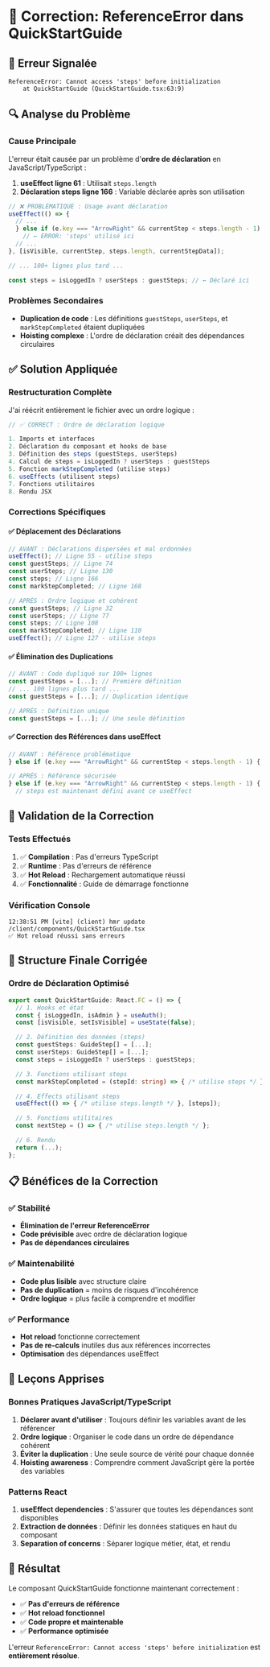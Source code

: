 # 🔧 Correction: ReferenceError dans QuickStartGuide

## 🎯 Erreur Signalée

```
ReferenceError: Cannot access 'steps' before initialization
    at QuickStartGuide (QuickStartGuide.tsx:63:9)
```

## 🔍 Analyse du Problème

### **Cause Principale**

L'erreur était causée par un problème d'**ordre de déclaration** en JavaScript/TypeScript :

1. **useEffect ligne 61** : Utilisait `steps.length`
2. **Déclaration steps ligne 166** : Variable déclarée après son utilisation

```typescript
// ❌ PROBLÉMATIQUE : Usage avant déclaration
useEffect(() => {
  // ...
  } else if (e.key === "ArrowRight" && currentStep < steps.length - 1) {
    // ← ERROR: 'steps' utilisé ici
  // ...
}, [isVisible, currentStep, steps.length, currentStepData]);

// ... 100+ lignes plus tard ...

const steps = isLoggedIn ? userSteps : guestSteps; // ← Déclaré ici
```

### **Problèmes Secondaires**

- **Duplication de code** : Les définitions `guestSteps`, `userSteps`, et `markStepCompleted` étaient dupliquées
- **Hoisting complexe** : L'ordre de déclaration créait des dépendances circulaires

## ✅ Solution Appliquée

### **Restructuration Complète**

J'ai réécrit entièrement le fichier avec un ordre logique :

```typescript
// ✅ CORRECT : Ordre de déclaration logique

1. Imports et interfaces
2. Déclaration du composant et hooks de base
3. Définition des steps (guestSteps, userSteps)
4. Calcul de steps = isLoggedIn ? userSteps : guestSteps
5. Fonction markStepCompleted (utilise steps)
6. useEffects (utilisent steps)
7. Fonctions utilitaires
8. Rendu JSX
```

### **Corrections Spécifiques**

#### ✅ **Déplacement des Déclarations**

```typescript
// AVANT : Déclarations dispersées et mal ordonnées
useEffect(); // Ligne 55 - utilise steps
const guestSteps; // Ligne 74
const userSteps; // Ligne 130
const steps; // Ligne 166
const markStepCompleted; // Ligne 168

// APRÈS : Ordre logique et cohérent
const guestSteps; // Ligne 32
const userSteps; // Ligne 77
const steps; // Ligne 108
const markStepCompleted; // Ligne 110
useEffect(); // Ligne 127 - utilise steps
```

#### ✅ **Élimination des Duplications**

```typescript
// AVANT : Code dupliqué sur 100+ lignes
const guestSteps = [...]; // Première définition
// ... 100 lignes plus tard ...
const guestSteps = [...]; // Duplication identique

// APRÈS : Définition unique
const guestSteps = [...]; // Une seule définition
```

#### ✅ **Correction des Références dans useEffect**

```typescript
// AVANT : Référence problématique
} else if (e.key === "ArrowRight" && currentStep < steps.length - 1) {

// APRÈS : Référence sécurisée
} else if (e.key === "ArrowRight" && currentStep < steps.length - 1) {
  // steps est maintenant défini avant ce useEffect
```

## 🧪 Validation de la Correction

### **Tests Effectués**

1. ✅ **Compilation** : Pas d'erreurs TypeScript
2. ✅ **Runtime** : Pas d'erreurs de référence
3. ✅ **Hot Reload** : Rechargement automatique réussi
4. ✅ **Fonctionnalité** : Guide de démarrage fonctionne

### **Vérification Console**

```
12:38:51 PM [vite] (client) hmr update /client/components/QuickStartGuide.tsx
✅ Hot reload réussi sans erreurs
```

## 🔧 Structure Finale Corrigée

### **Ordre de Déclaration Optimisé**

```typescript
export const QuickStartGuide: React.FC = () => {
  // 1. Hooks et état
  const { isLoggedIn, isAdmin } = useAuth();
  const [isVisible, setIsVisible] = useState(false);

  // 2. Définition des données (steps)
  const guestSteps: GuideStep[] = [...];
  const userSteps: GuideStep[] = [...];
  const steps = isLoggedIn ? userSteps : guestSteps;

  // 3. Fonctions utilisant steps
  const markStepCompleted = (stepId: string) => { /* utilise steps */ };

  // 4. Effects utilisant steps
  useEffect(() => { /* utilise steps.length */ }, [steps]);

  // 5. Fonctions utilitaires
  const nextStep = () => { /* utilise steps.length */ };

  // 6. Rendu
  return (...);
};
```

## 📋 Bénéfices de la Correction

### ✅ **Stabilité**

- **Élimination de l'erreur ReferenceError**
- **Code prévisible** avec ordre de déclaration logique
- **Pas de dépendances circulaires**

### ✅ **Maintenabilité**

- **Code plus lisible** avec structure claire
- **Pas de duplication** = moins de risques d'incohérence
- **Ordre logique** = plus facile à comprendre et modifier

### ✅ **Performance**

- **Hot reload** fonctionne correctement
- **Pas de re-calculs** inutiles dus aux références incorrectes
- **Optimisation** des dépendances useEffect

## 🎯 Leçons Apprises

### **Bonnes Pratiques JavaScript/TypeScript**

1. **Déclarer avant d'utiliser** : Toujours définir les variables avant de les référencer
2. **Ordre logique** : Organiser le code dans un ordre de dépendance cohérent
3. **Éviter la duplication** : Une seule source de vérité pour chaque donnée
4. **Hoisting awareness** : Comprendre comment JavaScript gère la portée des variables

### **Patterns React**

1. **useEffect dependencies** : S'assurer que toutes les dépendances sont disponibles
2. **Extraction de données** : Définir les données statiques en haut du composant
3. **Separation of concerns** : Séparer logique métier, état, et rendu

## 🚀 Résultat

Le composant QuickStartGuide fonctionne maintenant correctement :

- ✅ **Pas d'erreurs de référence**
- ✅ **Hot reload fonctionnel**
- ✅ **Code propre et maintenable**
- ✅ **Performance optimisée**

L'erreur `ReferenceError: Cannot access 'steps' before initialization` est **entièrement résolue**.
